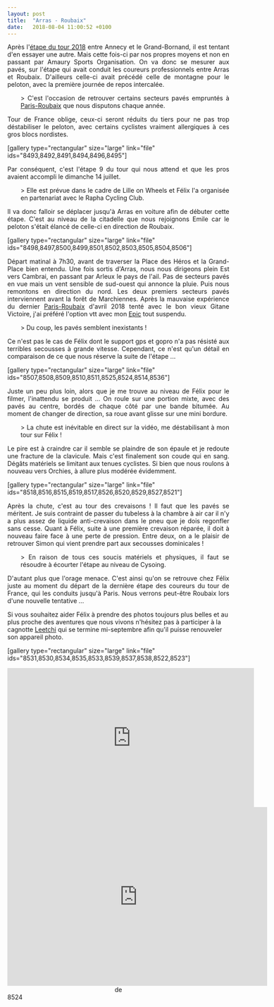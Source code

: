```yaml
---
layout: post
title:  "Arras - Roubaix"
date:   2018-08-04 11:00:52 +0100
---
```

<p style="text-align: justify;">Après l'<a href="http://twomoulins.fr/etape-tour-2018/">étape du tour 2018</a> entre Annecy et le Grand-Bornand, il est tentant d'en essayer une autre.
Mais cette fois-ci par nos propres moyens et non en passant par Amaury Sports Organisation.
On va donc se mesurer aux pavés, sur l'étape qui avait conduit les coureurs professionnels entre Arras et Roubaix.
D'ailleurs celle-ci avait précédé celle de montagne pour le peloton, avec la première journée de repos intercalée.</p>
<p style="padding-left: 30px; text-align: justify;">> C'est l'occasion de retrouver certains secteurs pavés empruntés à <a href="http://twomoulins.fr/paris-roubaix/">Paris-Roubaix</a> que nous disputons chaque année.
<p style="text-align: justify;">Tour de France oblige, ceux-ci seront réduits du tiers pour ne pas trop déstabiliser le peloton, avec certains cyclistes vraiment allergiques à ces gros blocs nordistes.</p>
[gallery type="rectangular" size="large" link="file" ids="8493,8492,8491,8494,8496,8495"]
<p style="text-align: justify;">Par conséquent, c'est l'étape 9 du tour qui nous attend et que les pros avaient accompli le dimanche 14 juillet.</p>
<p style="text-align: justify; padding-left: 30px;">> Elle est prévue dans le cadre de Lille on Wheels et Félix l'a organisée en partenariat avec le Rapha Cycling Club.
<p style="text-align: justify;">Il va donc falloir se déplacer jusqu'à Arras en voiture afin de débuter cette étape.
C'est au niveau de la citadelle que nous rejoignons Emile car le peloton s'était élancé de celle-ci en direction de Roubaix.</p>
[gallery type="rectangular" size="large" link="file" ids="8498,8497,8500,8499,8501,8502,8503,8505,8504,8506"]
<p style="text-align: justify;">Départ matinal à 7h30, avant de traverser la Place des Héros et la Grand-Place bien entendu.
Une fois sortis d'Arras, nous nous dirigeons plein Est vers Cambrai, en passant par Arleux le pays de l'ail.
Pas de secteurs pavés en vue mais un vent sensible de sud-ouest qui annonce la pluie.
Puis nous remontons en direction du nord.
Les deux premiers secteurs pavés interviennent avant la forêt de Marchiennes.
Après la mauvaise expérience du dernier <a href="http://twomoulins.fr/paris-roubaix/">Paris-Roubaix</a> d'avril 2018 tenté avec le bon vieux Gitane Victoire, j'ai préféré l'option vtt avec mon <a href="http://twomoulins.fr/en-piste-pour-paris-roubaix-2016/">Epic</a> tout suspendu.</p>
<p style="text-align: justify; padding-left: 30px;">> Du coup, les pavés semblent inexistants !
<p style="text-align: justify;">Ce n'est pas le cas de Félix dont le support gps et gopro n'a pas résisté aux terribles secousses à grande vitesse.
Cependant, ce n'est qu'un détail en comparaison de ce que nous réserve la suite de l'étape ...</p>
[gallery type="rectangular" size="large" link="file" ids="8507,8508,8509,8510,8511,8525,8524,8514,8536"]
<p style="text-align: justify;">Juste un peu plus loin, alors que je me trouve au niveau de Félix pour le filmer, l'inattendu se produit ...
On roule sur une portion mixte, avec des pavés au centre, bordés de chaque côté par une bande bitumée.
Au moment de changer de direction, sa roue avant glisse sur une mini bordure.</p>
<p style="text-align: justify; padding-left: 30px;">> La chute est inévitable en direct sur la vidéo, me déstabilisant à mon tour sur Félix !
<p style="text-align: justify;">Le pire est à craindre car il semble se plaindre de son épaule et je redoute une fracture de la clavicule.
Mais c'est finalement son coude qui en sang.
Dégâts matériels se limitant aux tenues cyclistes.
Si bien que nous roulons à nouveau vers Orchies, à allure plus modérée évidemment.</p>
[gallery type="rectangular" size="large" link="file" ids="8518,8516,8515,8519,8517,8526,8520,8529,8527,8521"]
<p style="text-align: justify;">Après la chute, c'est au tour des crevaisons !
Il faut que les pavés se méritent.
Je suis contraint de passer du tubeless à la chambre à air car il n'y a plus assez de liquide anti-crevaison dans le pneu que je dois regonfler sans cesse.
Quant à Félix, suite à une première crevaison réparée, il doit à nouveau faire face à une perte de pression.
Entre deux, on a le plaisir de retrouver Simon qui vient prendre part aux secousses dominicales !</p>
<p style="text-align: justify; padding-left: 30px;">> En raison de tous ces soucis matériels et physiques, il faut se résoudre à écourter l'étape au niveau de Cysoing.
<p style="text-align: justify;">D'autant plus que l'orage menace.
C'est ainsi qu'on se retrouve chez Félix juste au  moment du départ de la dernière étape des coureurs du tour de France, qui les conduits jusqu'à Paris.
Nous verrons peut-être Roubaix lors d'une nouvelle tentative ...</p>
Si vous souhaitez aider Félix à prendre des photos toujours plus belles et au plus proche des aventures que nous vivons n'hésitez pas à participer à la cagnotte <a href="https://www.leetchi.com/c/two-moulins-low-pictures">Leetchi</a> qui se termine mi-septembre afin qu'il puisse renouveler son appareil photo.

[gallery type="rectangular" size="large" link="file" ids="8531,8530,8534,8535,8533,8539,8537,8538,8522,8523"]

<center><iframe src="https://www.youtube.com/embed/KW-wHaAfWa4" width="560" height="315" frameborder="0" allowfullscreen="allowfullscreen" data-mce-fragment="1"></iframe></center>

<center><iframe src="https://www.strava.com/activities/1735624397/embed/95e35822dae714e9e8aa3004144bfc6edd92ad7b" width="590" height="405" frameborder="0" scrolling="no" data-mce-fragment="1"></iframe>de</center>
8524